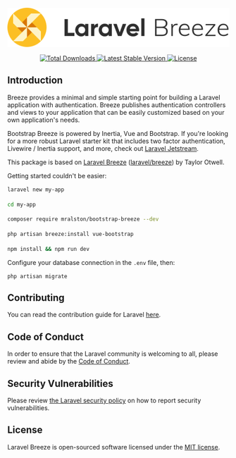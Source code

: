 <p align="center"><img src="/art/logo.svg" alt="Logo Laravel Breeze"></p>

<p align="center">
    <a href="https://packagist.org/packages/mralston/bootstrap-breeze">
        <img src="https://img.shields.io/packagist/dt/mralston/bootstrap-breeze" alt="Total Downloads">
    </a>
    <a href="https://packagist.org/packages/mralston/bootstrap-breeze">
        <img src="https://img.shields.io/packagist/v/mralston/bootstrap-breeze" alt="Latest Stable Version">
    </a>
    <a href="https://packagist.org/packages/mralston/bootstrap-breeze">
        <img src="https://img.shields.io/packagist/l/mralston/bootstrap-breeze" alt="License">
    </a>
</p>

## Introduction

Breeze provides a minimal and simple starting point for building a Laravel application with authentication. Breeze publishes authentication controllers and views to your application that can be easily customized based on your own application's needs.

Bootstrap Breeze is powered by Inertia, Vue and Bootstrap. If you're looking for a more robust Laravel starter kit that includes two factor authentication, Livewire / Inertia support, and more, check out [Laravel Jetstream](https://jetstream.laravel.com).

This package is based on [Laravel Breeze](https://laravel.com/docs/8.x/starter-kits#laravel-breeze) ([laravel/breeze](https://github.com/laravel/breeze)) by Taylor Otwell.

Getting started couldn't be easier:

```bash
laravel new my-app

cd my-app

composer require mralston/bootstrap-breeze --dev

php artisan breeze:install vue-bootstrap

npm install && npm run dev
```

Configure your database connection in the `.env` file, then:

```
php artisan migrate
```

## Contributing

You can read the contribution guide for Laravel [here](https://laravel.com/docs/8.x/contributions).

## Code of Conduct

In order to ensure that the Laravel community is welcoming to all, please review and abide by the [Code of Conduct](https://laravel.com/docs/contributions#code-of-conduct).

## Security Vulnerabilities

Please review [the Laravel security policy](https://github.com/laravel/breeze/security/policy) on how to report security vulnerabilities.

## License

Laravel Breeze is open-sourced software licensed under the [MIT license](LICENSE.md).

